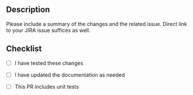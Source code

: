 ## Description
Please include a summary of the changes and the related issue. Direct link to your JIRA issue suffices as well. 


## Checklist
- [ ] I have tested these changes
- [ ] I have updated the documentation as needed
- [ ] This PR includes unit tests

